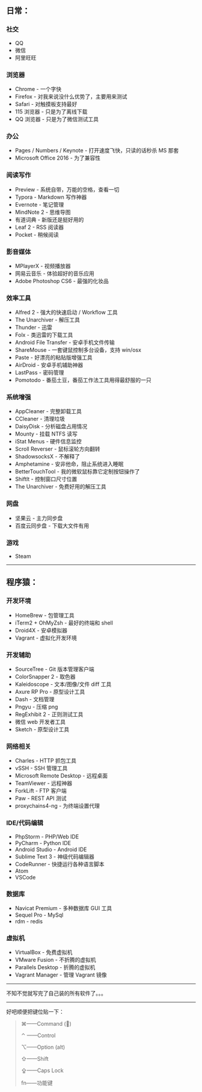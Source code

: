 

## 日常：

### 社交

- QQ
- 微信
- 阿里旺旺

### 浏览器

- Chrome - 一个字快
- Firefox - 对我来说没什么优势了，主要用来测试
- Safari - 对触摸板支持最好
- 115 浏览器 - 只是为了离线下载
- QQ 浏览器 - 只是为了微信测试工具

### 办公

- Pages / Numbers / Keynote - 打开速度飞快，只读的话秒杀 MS 那套
- Microsoft Office 2016 - 为了兼容性

### 阅读写作

- Preview - 系统自带，万能的空格，查看一切
- Typora - Markdown 写作神器
- Evernote - 笔记管理
- MindNote 2 - 思维导图
- 有道词典 - 新版还是挺好用的
- Leaf 2 - RSS 阅读器
- Pocket - 稍候阅读

### 影音媒体

- MPlayerX - 视频播放器
- 网易云音乐 - 体验超好的音乐应用
- Adobe Photoshop CS6 - 最强的化妆品

### 效率工具

- Alfred 2 - 强大的快速启动 / Workflow 工具
- The Unarchiver - 解压工具
- Thunder - 迅雷
- Folx - 类迅雷的下载工具
- Android File Transfer - 安卓手机文件传输
- ShareMouse - 一套键鼠控制多台设备，支持 win/osx
- Paste - 好漂亮的粘贴版增强工具
- AirDroid - 安卓手机辅助神器
- LastPass - 密码管理
- Pomotodo - 番茄土豆，番茄工作法工具用得最舒服的一只

### 系统增强

- AppCleaner - 完整卸载工具
- CCleaner - 清理垃圾
- DaisyDisk - 分析磁盘占用情况
- Mounty - 挂载 NTFS 读写
- iStat Menus - 硬件信息监控
- Scroll Reverser - 鼠标滚轮方向翻转
- ShadowsocksX - 不解释了
- Amphetamine - 安非他命，阻止系统进入睡眠
- BetterTouchTool - 我的微软鼠标靠它定制按钮操作了
- Shiftlt - 控制窗口尺寸位置
- The Unarchiver - 免费好用的解压工具

### 网盘

- 坚果云 - 主力同步盘
- 百度云同步盘 - 下载大文件有用

### 游戏

- Steam

------

## 程序猿：

### 开发环境

- HomeBrew - 包管理工具
- iTerm2 + OhMyZsh - 最好的终端和 shell
- Droid4X - 安卓模拟器
- Vagrant - 虚拟化开发环境

### 开发辅助

- SourceTree - Git 版本管理客户端
- ColorSnapper 2 - 取色器
- Kaleidoscope - 文本/图像/文件 diff 工具
- Axure RP Pro - 原型设计工具
- Dash - 文档管理
- Pngyu - 压缩 png
- RegExhibit 2 - 正则测试工具
- 微信 web 开发者工具
- Sketch - 原型设计工具

### 网络相关

- Charles - HTTP 抓包工具
- vSSH - SSH 管理工具
- Microsoft Remote Desktop - 远程桌面
- TeamViewer - 远程神器
- ForkLift - FTP 客户端
- Paw - REST API 测试
- proxychains4-ng - 为终端设置代理

### IDE/代码编辑

- PhpStorm - PHP/Web IDE
- PyCharm - Python IDE
- Android Studio - Android IDE
- Sublime Text 3 - 神级代码编辑器
- CodeRunner - 快捷运行各种语言脚本
- Atom
- VSCode

### 数据库

- Navicat Premium - 多种数据库 GUI 工具
- Sequel Pro - MySql
- rdm - redis

### 虚拟机

- VirtualBox - 免费虚拟机
- VMware Fusion - 不折腾的虚拟机
- Parallels Desktop - 折腾的虚拟机
- Vagrant Manager - 管理 Vagrant 镜像

------

不知不觉就写完了自己装的所有软件了。。。



------

好吧顺便把键位贴一下：

> ⌘——Command ()
>
> ⌃ ——Control
>
> ⌥——Option (alt)
>
> ⇧——Shift
>
> ⇪——Caps Lock
>
> fn——功能键

